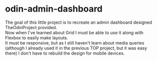 # odin-admin-dashboard

The goal of this little project is to recreate an admin dashboard designed TheOdinProject provided.\
Now when I've learned about Grid I must be able to use it along with Flexbox to easily make layouts.\
It must be responsive, but as I still haven't learn about media queries (although I already used it in the previous TOP project, but it was easy there) I don't have to rebuild the design for mobile devices.